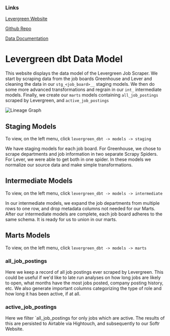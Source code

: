 ### Links
[Levergreen Website](https://levergreen.dev/)

[Github Repo](https://github.com/adgramigna/job-board-scraper/)

[Data Documentation](https://adgramigna.github.io/job-board-scraper/)
# Levergreen dbt Data Model
This website displays the data model of the Levergreen Job Scraper. We start by scraping data from the job boards Greenhouse
and Lever and cleaning the data in our `stg_<job_board>__` staging models. We then do some more advanced transformations and regrain
in our `int_` intermediate models. Finally, we create our `marts` models containing `all_job_postings` scraped by Levergreen, and 
`active_job_postings`

![Lineage Graph](https://raw.githubusercontent.com/adgramigna/job-board-scraper/main/assets/images/lineage_graph.png)

## Staging Models
To view, on the left menu, click `levergreen_dbt -> models -> staging`

We have staging models for each job board. For Greenhouse, we chose to scrape departments and job information in two separate Scrapy Spiders.
For Lever, we were able to get both in one spider. In these models we normalize our source data and make simple transformations.

## Intermediate Models
To view, on the left menu, click `levergreen_dbt -> models -> intermediate`

In our intermediate models, we expand the job departments from multiple rows to one row, and drop metadata columns not needed for our Marts. After our
intermediate models are complete, each job board adheres to the same schema. It is ready for us to union in our marts.

## Marts Models
To view, on the left menu, click `levergreen_dbt -> models -> marts`

### all_job_postings
Here we keep a record of all job postings ever scraped by Levergreen. This could be useful if we'd like to late run analyses on how long jobs are
likely to open, what months have the most jobs posted, company posting history, etc. We also generate important columns categorizing the type of role
and how long it has been active, if at all.

### active_job_postings
Here we filter `all_job_postings for only jobs which are active. The results of this are persisted to Airtable via Hightouch, and subsequently to our
Softr Website.
